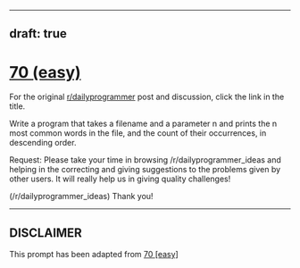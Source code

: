---
draft: true
----

# [70 (easy)](https://www.reddit.com/r/dailyprogrammer/comments/vsv3g/6292012_challenge_70_easy/)

For the original [r/dailyprogrammer](https://www.reddit.com/r/dailyprogrammer/) post and discussion, click the link in the title.

Write a program that takes a filename and a parameter n and prints the n most common words in the file, and the count of their occurrences, in descending order.

Request: Please take your time in browsing /r/dailyprogrammer_ideas and helping in the correcting and giving suggestions to the problems given by other users. It will really help us in giving quality challenges!

(/r/dailyprogrammer_ideas)
Thank you!


----
## **DISCLAIMER**
This prompt has been adapted from [70 [easy]](https://www.reddit.com/r/dailyprogrammer/comments/vsv3g/6292012_challenge_70_easy/
)
